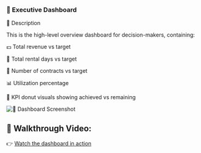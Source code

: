 
### 🧭 Executive Dashboard 

📌 Description

This is the high-level overview dashboard for decision-makers, containing:

💵 Total revenue vs target

📅 Total rental days vs target

📑 Number of contracts vs target

📊 Utilization percentage

🎯 KPI donut visuals showing achieved vs remaining

 ![📸 Dashboard Screenshot](https://drive.google.com/uc?export=view&id=1Mscli2xxoJhMBRscfxWp75Z0UKzN7HkH)



## 🎥 Walkthrough Video:
👉 [Watch the dashboard in action](https://drive.google.com/file/d/1r6sZlGiP1ia1K0C23cHjDsB5Mg-E8-j1/view?usp=sharing)


